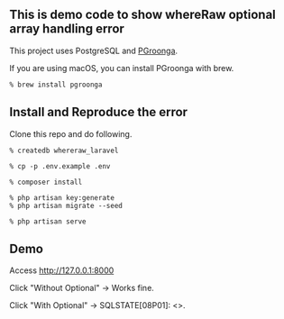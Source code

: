 ## This is demo code to show whereRaw optional array handling error

This project uses PostgreSQL and [PGroonga](https://pgroonga.github.io).

If you are using macOS, you can install PGroonga with brew.
```
% brew install pgroonga
```

## Install and Reproduce the error

Clone this repo and do following.

```
% createdb whereraw_laravel

% cp -p .env.example .env

% composer install

% php artisan key:generate
% php artisan migrate --seed

% php artisan serve
```

## Demo
Access http://127.0.0.1:8000

Click "Without Optional" -> Works fine.


Click "With Optional" -> SQLSTATE[08P01]: <<Unknown error>>.

